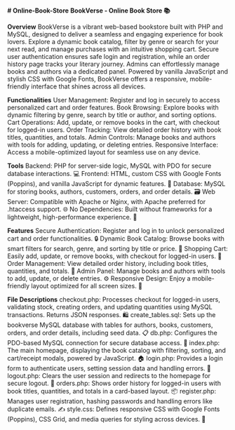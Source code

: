 **# Online-Book-Store**
**BookVerse - Online Book Store 📚**

**Overview**
BookVerse is a vibrant web-based bookstore built with PHP and MySQL, designed to deliver a seamless and engaging experience for book lovers. Explore a dynamic book catalog, filter by genre or search for your next read, and manage purchases with an intuitive shopping cart. Secure user authentication ensures safe login and registration, while an order history page tracks your literary journey. Admins can effortlessly manage books and authors via a dedicated panel. Powered by vanilla JavaScript and stylish CSS with Google Fonts, BookVerse offers a responsive, mobile-friendly interface that shines across all devices.

**Functionalities**
User Management: Register and log in securely to access personalized cart and order features.
Book Browsing: Explore books with dynamic filtering by genre, search by title or author, and sorting options.
Cart Operations: Add, update, or remove books in the cart, with checkout for logged-in users.
Order Tracking: View detailed order history with book titles, quantities, and totals.
Admin Controls: Manage books and authors with tools for adding, updating, or deleting entries.
Responsive Interface: Access a mobile-optimized layout for seamless use on any device.

**Tools**
Backend: PHP for server-side logic, MySQL with PDO for secure database interactions. 💻
Frontend: HTML, custom CSS with Google Fonts (Poppins), and vanilla JavaScript for dynamic features. 🎨
Database: MySQL for storing books, authors, customers, orders, and order details. 🗃️
Web Server: Compatible with Apache or Nginx, with Apache preferred for .htaccess support. 🌐
No Dependencies: Built without frameworks for a lightweight, high-performance experience. 🚀

**Features**
Secure Authentication: Register and log in to unlock personalized cart and order functionalities. 🔒
Dynamic Book Catalog: Browse books with smart filters for search, genre, and sorting by title or price. 📖
Shopping Cart: Easily add, update, or remove books, with checkout for logged-in users. 🛒
Order Management: View detailed order history, including book titles, quantities, and totals. 📜
Admin Panel: Manage books and authors with tools to add, update, or delete entries. ⚙️
Responsive Design: Enjoy a mobile-friendly layout optimized for all screen sizes. 📱

**File Descriptions**
checkout.php: Processes checkout for logged-in users, validating stock, creating orders, and updating quantities using MySQL transactions. Returns JSON responses. 🛍️
create_tables.sql: Sets up the bookverse MySQL database with tables for authors, books, customers, orders, and order details, including seed data. 📋
db.php: Configures the PDO-based MySQL connection for secure database access. 🔗
index.php: The main homepage, displaying the book catalog with filtering, sorting, and cart/receipt modals, powered by JavaScript. 🏠
login.php: Provides a login form to authenticate users, setting session data and handling errors. 🔐
logout.php: Clears the user session and redirects to the homepage for secure logout. 🚪
orders.php: Shows order history for logged-in users with book titles, quantities, and totals in a card-based layout. 📦
register.php: Manages user registration, hashing passwords and handling errors like duplicate emails. ✍️
style.css: Defines responsive CSS with Google Fonts (Poppins), CSS Grid, and media queries for styling across devices. 🎨
